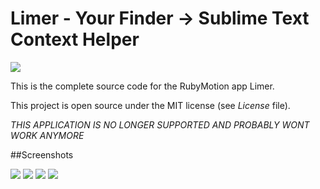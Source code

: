 # Limer - Your Finder -> Sublime Text Context Helper

![](https://raw.github.com/OTGApps/Limer/master/art/Limer.iconset/icon_256x256.png)

This is the complete source code for the RubyMotion app Limer.

This project is open source under the MIT license (see *License* file).

*THIS APPLICATION IS NO LONGER SUPPORTED AND PROBABLY WONT WORK ANYMORE*

##Screenshots

[![](https://raw.github.com/OTGApps/Limer/master/marketing/Screenshots/1.0.0/small/1.png)](https://raw.github.com/OTGApps/Limer/master/marketing/Screenshots/1.0.0/1.png)
[![](https://raw.github.com/OTGApps/Limer/master/marketing/Screenshots/1.0.0/small/2.png)](https://raw.github.com/OTGApps/Limer/master/marketing/Screenshots/1.0.0/2.png)
[![](https://raw.github.com/OTGApps/Limer/master/marketing/Screenshots/1.0.0/small/3.png)](https://raw.github.com/OTGApps/Limer/master/marketing/Screenshots/1.0.0/3.png)
[![](https://raw.github.com/OTGApps/Limer/master/marketing/Screenshots/1.0.0/small/4.png)](https://raw.github.com/OTGApps/Limer/master/marketing/Screenshots/1.0.0/4.png)
